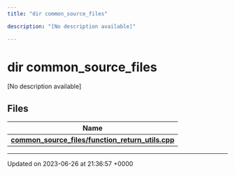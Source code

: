 ```yaml
---
title: "dir common_source_files"

description: "[No description available]"

---
```


# dir common_source_files

[No description available]

## Files

| Name           |
| -------------- |
| **[common_source_files/function_return_utils.cpp](/documentation/code/files/function__return__utils_8cpp/#file-common-source-files-function-return-utils-cpp)**  |






-------------------------------

Updated on 2023-06-26 at 21:36:57 +0000
